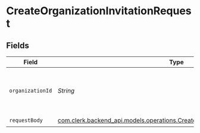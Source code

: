 # CreateOrganizationInvitationRequest


## Fields

| Field                                                                                                                                                 | Type                                                                                                                                                  | Required                                                                                                                                              | Description                                                                                                                                           |
| ----------------------------------------------------------------------------------------------------------------------------------------------------- | ----------------------------------------------------------------------------------------------------------------------------------------------------- | ----------------------------------------------------------------------------------------------------------------------------------------------------- | ----------------------------------------------------------------------------------------------------------------------------------------------------- |
| `organizationId`                                                                                                                                      | *String*                                                                                                                                              | :heavy_check_mark:                                                                                                                                    | The ID of the organization for which to send the invitation                                                                                           |
| `requestBody`                                                                                                                                         | [com.clerk.backend_api.models.operations.CreateOrganizationInvitationRequestBody](../../models/operations/CreateOrganizationInvitationRequestBody.md) | :heavy_check_mark:                                                                                                                                    | N/A                                                                                                                                                   |